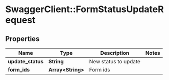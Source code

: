 # SwaggerClient::FormStatusUpdateRequest

## Properties
Name | Type | Description | Notes
------------ | ------------- | ------------- | -------------
**update_status** | **String** | New status to update | 
**form_ids** | **Array&lt;String&gt;** | Form ids | 


